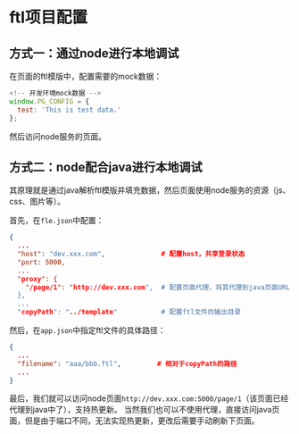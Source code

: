 # ftl项目配置

## 方式一：通过node进行本地调试

在页面的ftl模版中，配置需要的mock数据：

```js
<!-- 开发环境mock数据 -->
window.PG_CONFIG = {
  test: 'This is test data.'
};
```

然后访问node服务的页面。

## 方式二：node配合java进行本地调试

其原理就是通过java解析ftl模版并填充数据，然后页面使用node服务的资源（js、css、图片等）。

首先，在`fle.json`中配置：

```json
{
  ...
  "host": "dev.xxx.com",              # 配置host，共享登录状态
  "port: 5000,
  ...
  "proxy": {
    "/page/1": "http://dev.xxx.com",  # 配置页面代理，将其代理到java页面URL
  },
  ...
  "copyPath": "../template"           # 配置ftl文件的输出目录
```

然后，在`app.json`中指定ftl文件的具体路径：

```json
{
  ...
  "filename": "aaa/bbb.ftl",         # 相对于copyPath的路径
  ...
}
```

最后，我们就可以访问node页面`http://dev.xxx.com:5000/page/1`（该页面已经代理到java中了），支持热更新。
当然我们也可以不使用代理，直接访问java页面，但是由于端口不同，无法实现热更新，更改后需要手动刷新下页面。
